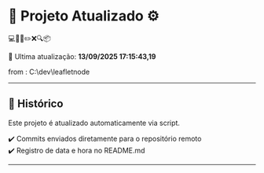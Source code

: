 # 🚀 Projeto Atualizado ⚙️

💻🧠✅✏️❌🔍📦

📅 Ultima atualização: **13/09/2025 17:15:43,19**

from : C:\dev\leafletnode


---

## 📌 Histórico
Este projeto é atualizado automaticamente via script.

✔️ Commits enviados diretamente para o repositório remoto  
✔️ Registro de data e hora no README.md

---
